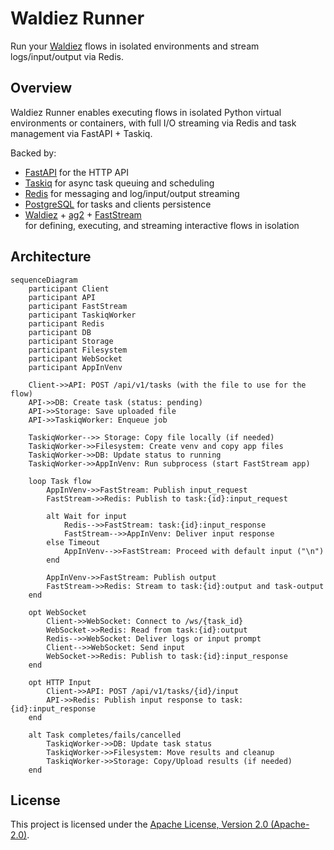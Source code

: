 # Waldiez Runner

Run your [Waldiez](https://github.com/waldiez/waldiez) flows in isolated environments and stream logs/input/output via Redis.

## Overview

Waldiez Runner enables executing flows in isolated Python virtual environments or containers, with full I/O streaming via Redis and task management via FastAPI + Taskiq.

Backed by:

- [FastAPI](https://fastapi.tiangolo.com/) for the HTTP API
- [Taskiq](https://taskiq.readthedocs.io/) for async task queuing and scheduling
- [Redis](https://redis.io/) for messaging and log/input/output streaming
- [PostgreSQL](https://www.postgresql.org/) for tasks and clients persistence
- [Waldiez](https://github.com/waldiez/waldiez) + [ag2](https://github.com/ag2ai/ag2) + [FastStream](https://github.com/ag2ai/faststream)  
  for defining, executing, and streaming interactive flows in isolation

## Architecture

```mermaid
sequenceDiagram
    participant Client
    participant API
    participant FastStream
    participant TaskiqWorker
    participant Redis
    participant DB
    participant Storage
    participant Filesystem
    participant WebSocket
    participant AppInVenv

    Client->>API: POST /api/v1/tasks (with the file to use for the flow)
    API->>DB: Create task (status: pending)
    API->>Storage: Save uploaded file
    API->>TaskiqWorker: Enqueue job

    TaskiqWorker-->> Storage: Copy file locally (if needed)
    TaskiqWorker->>Filesystem: Create venv and copy app files
    TaskiqWorker->>DB: Update status to running
    TaskiqWorker->>AppInVenv: Run subprocess (start FastStream app)

    loop Task flow
        AppInVenv->>FastStream: Publish input_request
        FastStream->>Redis: Publish to task:{id}:input_request

        alt Wait for input
            Redis-->>FastStream: task:{id}:input_response
            FastStream-->>AppInVenv: Deliver input response
        else Timeout
            AppInVenv-->>FastStream: Proceed with default input ("\n")
        end

        AppInVenv->>FastStream: Publish output
        FastStream->>Redis: Stream to task:{id}:output and task-output
    end

    opt WebSocket
        Client->>WebSocket: Connect to /ws/{task_id}
        WebSocket->>Redis: Read from task:{id}:output
        Redis-->>WebSocket: Deliver logs or input prompt
        Client-->>WebSocket: Send input
        WebSocket->>Redis: Publish to task:{id}:input_response
    end

    opt HTTP Input
        Client->>API: POST /api/v1/tasks/{id}/input
        API->>Redis: Publish input response to task:{id}:input_response
    end

    alt Task completes/fails/cancelled
        TaskiqWorker->>DB: Update task status
        TaskiqWorker->>Filesystem: Move results and cleanup
        TaskiqWorker->>Storage: Copy/Upload results (if needed)
    end
```

## License

This project is licensed under the [Apache License, Version 2.0 (Apache-2.0)](https://github.com/waldiez/vscode/blob/main/LICENSE).
